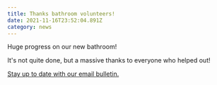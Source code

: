 ```yaml
---
title: Thanks bathroom volunteers!
date: 2021-11-16T23:52:04.891Z
category: news
---
```


Huge progress on our new bathroom!

It's not quite done, but a massive thanks to everyone who helped out!

[Stay up to date with our email bulletin.](https://bogongroverchalet.us19.list-manage.com/subscribe?u=4ca3b745e43b54dd2edf5eb5a&id=49c8d3fce2)
